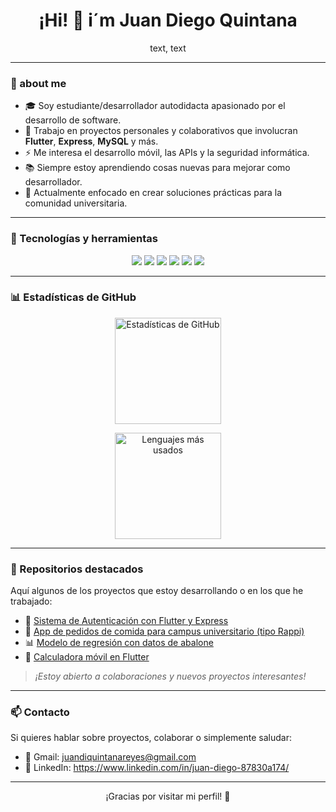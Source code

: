 <h1 align="center">¡Hi! 👋 i´m Juan Diego Quintana</h1>

<p align="center">
text, text
</p>

---

### 🚀  about me

- 🎓 Soy estudiante/desarrollador autodidacta apasionado por el desarrollo de software.
- 💼 Trabajo en proyectos personales y colaborativos que involucran **Flutter**, **Express**, **MySQL** y más.
- ⚡ Me interesa el desarrollo móvil, las APIs y la seguridad informática.
- 📚 Siempre estoy aprendiendo cosas nuevas para mejorar como desarrollador.
- 🧠 Actualmente enfocado en crear soluciones prácticas para la comunidad universitaria.

---

### 🔧 Tecnologías y herramientas

<p align="center">
  <img src="https://img.shields.io/badge/Dart-0175C2?style=for-the-badge&logo=dart&logoColor=white" />
  <img src="https://img.shields.io/badge/Flutter-02569B?style=for-the-badge&logo=flutter&logoColor=white" />
  <img src="https://img.shields.io/badge/Node.js-339933?style=for-the-badge&logo=node-dot-js&logoColor=white" />
  <img src="https://img.shields.io/badge/Express.js-000000?style=for-the-badge&logo=express&logoColor=white" />
  <img src="https://img.shields.io/badge/MySQL-00758F?style=for-the-badge&logo=mysql&logoColor=white" />
  <img src="https://img.shields.io/badge/Git-F05032?style=for-the-badge&logo=git&logoColor=white" />
</p>

---


### 📊 Estadísticas de GitHub

<div align="center">

  <!-- Stats de actividad -->
  <img 
    src="https://github-readme-stats.vercel.app/api?username=Kintanuki&show_icons=true&include_all_commits=true&count_private=true&theme=dracula&hide_border=false" 
    height="170" 
    alt="Estadísticas de GitHub" 
  />

  <!-- Lenguajes más usados -->
  <img 
    src="https://github-readme-stats.vercel.app/api/top-langs?username=Kintanuki&layout=compact&langs_count=6&theme=dracula&hide_border=false" 
    height="170" 
    alt="Lenguajes más usados" 
  />

</div>

---




### 📌 Repositorios destacados

Aquí algunos de los proyectos que estoy desarrollando o en los que he trabajado:

- 🔐 [Sistema de Autenticación con Flutter y Express](https://github.com/Kintanuki/flutter-auth-api)
- 🍔 [App de pedidos de comida para campus universitario (tipo Rappi)](https://github.com/Kintanuki/app-comida-campus)
- 📊 [Modelo de regresión con datos de abalone](https://github.com/Kintanuki/regresion-abalone)
- 🧮 [Calculadora móvil en Flutter](https://github.com/Kintanuki/calculadora-flutter)

> *¡Estoy abierto a colaboraciones y nuevos proyectos interesantes!*

---

### 📫 Contacto

Si quieres hablar sobre proyectos, colaborar o simplemente saludar:

- 💌 Gmail: juandiquintanareyes@gmail.com
- 💼 LinkedIn: https://www.linkedin.com/in/juan-diego-87830a174/

---

<p align="center">
  ¡Gracias por visitar mi perfil! 🌟
</p>
